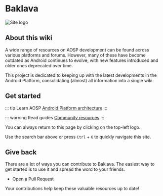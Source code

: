 # Baklava
![Site logo](/icons/asfp.svg)
## About this wiki
A wide range of resources on AOSP development can be found across various platforms and forums. However, many of these have become outdated as Android continues to evolve, with new features introduced and older ones deprecated over time.

This project is dedicated to keeping up with the latest developments in the Android Platform, consolidating (almost) all information into a single wiki.

## Get started
::: tip Learn AOSP
[Android Platform architecture](architecture/index.md)
:::

::: warning Read guides
[Community resources](community/index.md)
:::

You can always return to this page by clicking on the top-left logo.

Use the search bar above or press `Ctrl` + `K` to quickly navigate this site.

## Give back
There are a lot of ways you can contribute to Baklava. The easiest way to get started is to use it and spread the word to your friends.
- Open a Pull Request

Your contributions help keep these valuable resources up to date!